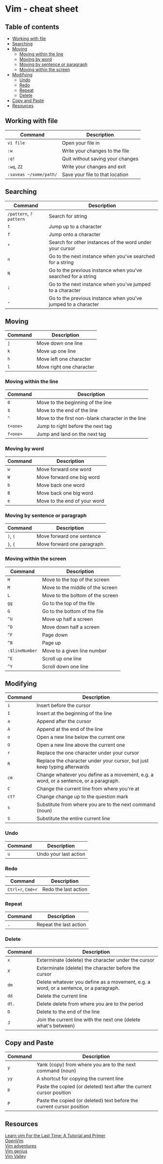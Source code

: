 # Vim - cheat sheet

## Table of contents
- [Working with file](#working-with-file)
- [Searching](#searching)
- [Moving](#moving)
   * [Moving within the line](#moving-within-the-line)
   * [Moving by word](#moving-by-word)
   * [Moving by sentence or paragraph](#moving-by-sentence-or-paragraph)
   * [Moving within the screen](#moving-within-the-screen)
- [Modifying](#modifying)
   * [Undo](#undo)
   * [Redo](#redo)
   * [Repeat](#repeat)
   * [Delete](#delete)
- [Copy and Paste](#copy-and-paste)
- [Resources](#resources)

## Working with file
|Command|Description|
|-------|-----------|
```vi file``` | Open your file in
```:w```| Write your changes to the file
```:q!```| Quit without saving your changes
```:wq```, ```ZZ``` | Write your changes and exit
```:saveas ~/some/path/```|  Save your file to that location

## Searching
|Command|Description|
|-------|-----------|
```/pattern```, ```?pattern```| Search for string
```t```|  Jump up to a character
```f```|  Jump onto a character
```*```|  Search for other instances of the word under your cursor
```n``` | Go to the next instance when you've searched for a string
```N``` | Go to the previous instance when you've searched for a string
```;``` | Go to the next instance when you've jumped to a character
```,``` | Go to the previous instance when you've jumped to a character

## Moving
|Command|Description|
|-------|-----------|
```j``` | Move down one line
```k``` | Move up one line
```h``` | Move left one character
```l``` | Move right one character

### Moving within the line
|Command|Description|
|-------|-----------|
```0``` | Move to the beginning of the line
```$``` | Move to the end of the line
```^``` | Move to the first non-blank character in the line
```t<one>``` | Jump to right before the next tag
```f<one>``` | Jump and land on the next tag
### Moving by word
|Command|Description|
|-------|-----------|
```w``` | Move forward one word
```W``` | Move forward one big word
```b``` | Move back one word
```B``` | Move back one big word
```e``` | Move to the end of your word
### Moving by sentence or paragraph
|Command|Description|
|-------|-----------|
```)```, ```(``` | Move forward one sentence
```}```, ```{``` | Move forward one paragraph

### Moving within the screen
|Command|Description|
|-------|-----------|
```H``` | Move to the top of the screen
```M``` | Move to the middle of the screen
```L``` | Move to the bottom of the screen
```gg``` | Go to the top of the file
```G``` | Go to the bottom of the file
```^U``` | Move up half a screen
```^D``` | Move down half a screen
```^F``` | Page down
```^B``` | Page up
```:$lineNumber``` | Move to a given line number
```^E``` | Scroll up one line
```^Y``` | Scroll down one line

## Modifying
|Command|Description|
|-------|-----------|
```i``` | Insert before the cursor
```I``` | Insert at the beginning of the line
```a``` | Append after the cursor
```A``` | Append at the end of the line
```o``` | Open a new line below the current one
```O``` | Open a new line above the current one
```r``` | Replace the one character under your cursor
```R``` | Replace the character under your cursor, but just keep typing afterwards
```cm``` | Change whatever you define as a movement, e.g. a word, or a sentence, or a paragraph.
```C``` | Change the current line from where you're at
```ct?``` | Change change up to the question mark
```s``` | Substitute from where you are to the next command (noun)
```S``` | Substitute the entire current line

### Undo
|Command|Description|
|-------|-----------|
```u``` | Undo your last action

### Redo
|Command|Description|
|-------|-----------|
```Ctrl+r```, ```Cmd+r``` | Redo the last action

### Repeat
|Command|Description|
|-------|-----------|
```.``` | Repeat the last action

### Delete
|Command|Description|
|-------|-----------|
```x``` | Exterminate (delete) the character under the cursor
```X``` | Exterminate (delete) the character before the cursor
```dm``` | Delete whatever you define as a movement, e.g. a word, or a sentence, or a paragraph.
```dd``` | Delete the current line
```dt.``` | Delete delete from where you are to the period
```D``` | Delete to the end of the line
```J``` | Join the current line with the next one (delete what's between)

## Copy and Paste
|Command|Description|
|-------|-----------|
```y``` | Yank (copy) from where you are to the next command (noun)
```yy``` | A shortcut for copying the current line
```p``` | Paste the copied (or deleted) text after the current cursor position
```P``` | Paste the copied (or deleted) text before the current cursor position

## Resources
[Learn vim For the Last Time: A Tutorial and Primer](https://danielmiessler.com/study/vim/) <br/>
[OpenVim](https://www.openvim.com/) <br/>
[Vim adventures](https://vim-adventures.com/) <br/>
[Vim genius](http://www.vimgenius.com/) <br/>
[Vim Valley](https://vimvalley.com/) <br/>